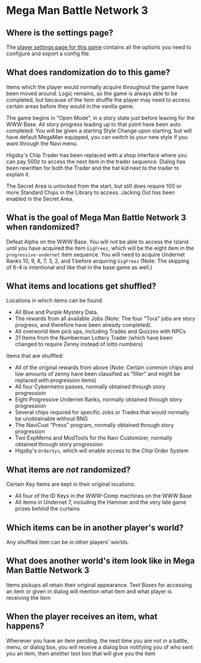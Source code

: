 # Mega Man Battle Network 3

## Where is the settings page?

The [player settings page for this game](../player-settings) contains all the options you need to configure and export a config file.

## What does randomization do to this game?

Items which the player would normally acquire throughout the game have been moved around. Logic remains, so the game is
always able to be completed, but because of the item shuffle the player may need to access certain areas before they
would in the vanilla game.

The game begins in "Open Mode", in a story state just before leaving for the WWW Base. All story progress leading up to
that point have been auto completed. You will be given a starting Style Change upon starting, but will
have default MegaMan equipped, you can switch to your new style if you want through the Navi menu.

Higsby's Chip Trader has been replaced with a shop interface where you can pay 500z to access the next item in the trader sequence.
Dialog has been rewritten for both the Trader and the hat kid next to the trader to explain it.

The Secret Area is unlocked from the start, but still does require 100 or more Standard Chips in the Library to access. Jacking Out has been enabled in the Secret Area.

## What is the goal of Mega Man Battle Network 3 when randomized?

Defeat Alpha on the WWW Base. You will not be able to access the Island until you have acquired the item `GigFreez`, which will be
the eight item in the `progressive-undernet` item sequence. You will need to acquire Undernet Ranks 10, 9, 8, 7, 3, 2, and 1 before acquiring `GigFreez`
(Note: The skipping of 6-4 is intentional and like that in the base game as well.)

## What items and locations get shuffled?

Locations in which items can be found:
- All Blue and Purple Mystery Data.
- The rewards from all available Jobs (Note: The four "Tora" jobs are story progress, and therefore have been already completed). 
- All overworld item pick ups, including Trades and Quizzes with NPCs
- 31 Items from the Numberman Lottery Trader (which have been changed to require Zenny instead of lotto numbers)

Items that are shuffled:
- All of the original rewards from above (Note: Certain common chips and low amounts of zenny have been classified as "filler" and might be replaced with progression items)
- All four Cybermetro passes, normally obtained through story progressioin
- Eight Progressive Undernet Ranks, normally obtained through story progressioin
- Several chips required for specific Jobs or Trades that would normally be unobtainable without RNG
- The NaviCust "Press" program, normally obtained through story progression
- Two ExpMems and ModTools for the Navi Customizer, normally obtained through story progression
- Higsby's `OrderSys`, which will enable access to the Chip Order System

## What items are _not_ randomized?
Certain Key Items are kept in their original locations:
- All four of the ID Keys in the WWW-Comp machines on the WWW Base
- All items in Undernet 7, including the Hammer and the very late game prizes behind the curtains

## Which items can be in another player's world?

Any shuffled item can be in other players' worlds.

## What does another world's item look like in Mega Man Battle Network 3

Items pickups all retain their original appearance. Text Boxes for accessing an item or given in dialog will mention what item and what player is receiving the item

## When the player receives an item, what happens?

Whenever you have an item pending, the next time you are not in a battle, menu, or dialog box, you will receive a dialog box notifying you of who sent you an item, then another text box that will give you the item
